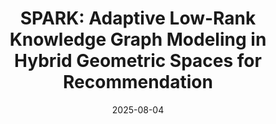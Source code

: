 ---
title: "SPARK: Adaptive Low-Rank Knowledge Graph Modeling in Hybrid Geometric Spaces for Recommendation"
collection: publications
category: conferences
permalink: /publication/spark
excerpt: 'Accepted to CIKM 2025 (CCF-B). A novel hybrid geometric GNN for knowledge-aware recommendation.'
date: 2025-08-04
venue: 'ACM International Conference on Information and Knowledge Management (CIKM &apos;25)'
paperurl: 'https://arxiv.org/abs/2509.11094' # <--- 替换成真实的链接
citation: "<strong>Binhao Wang</strong>, Yutian Xiao, Maolin Wang, et al. (2025). &quot;SPARK: Adaptive Low-Rank Knowledge Graph Modeling in Hybrid Geometric Spaces for Recommendation.&quot; <i>CIKM &apos;25</i>."
---